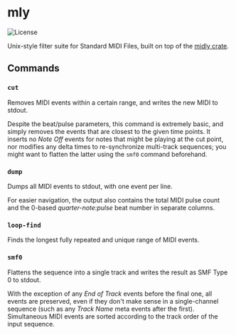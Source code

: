 # mly

![License](https://img.shields.io/github/license/nmlgc/mly?cacheSeconds=31536000)

Unix-style filter suite for Standard MIDI Files, built on top of the [midly crate](https://crates.io/crates/midly).

## Commands

### `cut`

Removes MIDI events within a certain range, and writes the new MIDI to stdout.

Despite the beat/pulse parameters, this command is extremely basic, and simply removes the events that are closest to the given time points. It inserts no *Note Off* events for notes that might be playing at the cut point, nor modifies any delta times to re-synchronize multi-track sequences; you might want to flatten the latter using the `smf0` command beforehand.

### `dump`

Dumps all MIDI events to stdout, with one event per line.

For easier navigation, the output also contains the total MIDI pulse count and the 0-based *quarter-note:pulse* beat number in separate columns.

### `loop-find`

Finds the longest fully repeated and unique range of MIDI events.

### `smf0`

Flattens the sequence into a single track and writes the result as SMF Type 0 to stdout.

With the exception of any *End of Track* events before the final one, all events are preserved, even if they don't make sense in a single-channel sequence (such as any *Track Name* meta events after the first). Simultaneous MIDI events are sorted according to the track order of the input sequence.
